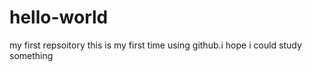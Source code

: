 # hello-world
my first repsoitory
this is my first time using github.i hope i could study something
